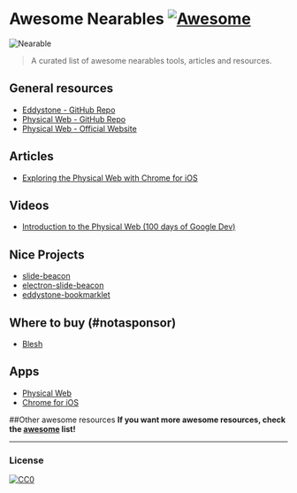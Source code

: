 # Awesome Nearables [![Awesome](https://cdn.rawgit.com/sindresorhus/awesome/d7305f38d29fed78fa85652e3a63e154dd8e8829/media/badge.svg)](https://github.com/sindresorhus/awesome)

![Nearable](http://i.imgur.com/hCCbGfR.png)

> A curated list of awesome nearables tools, articles and resources.

## General resources
- [Eddystone - GitHub Repo](https://github.com/google/eddystone)
- [Physical Web - GitHub Repo](https://github.com/google/physical-web)
- [Physical Web - Official Website](http://google.github.io/physical-web/)

## Articles
- [Exploring the Physical Web with Chrome for iOS](http://blog.chromium.org/2015/07/exploring-physical-web-with-chrome-for.html)

## Videos
- [Introduction to the Physical Web (100 days of Google Dev)](https://www.youtube.com/watch?v=1yaLPRgtlR0)

## Nice Projects
- [slide-beacon](https://github.com/dermike/slide-beacon)
- [electron-slide-beacon](https://github.com/dermike/electron-slide-beacon)
- [eddystone-bookmarklet](https://github.com/dermike/eddystone-bookmarklet)

## Where to buy (#notasponsor)
- [Blesh](https://www.blesh.com/physical-web/)

## Apps
- [Physical Web](https://play.google.com/store/apps/details?id=physical_web.org.physicalweb&hl=pt_BR)
- [Chrome for iOS](https://itunes.apple.com/br/app/chrome-o-navegador-da-web/id535886823?mt=8)

##Other awesome resources
**If you want more awesome resources, check the [awesome](https://github.com/sindresorhus/awesome) list!**

---

### License

[![CC0](http://i.creativecommons.org/p/zero/1.0/88x31.png)](http://creativecommons.org/publicdomain/zero/1.0/)
